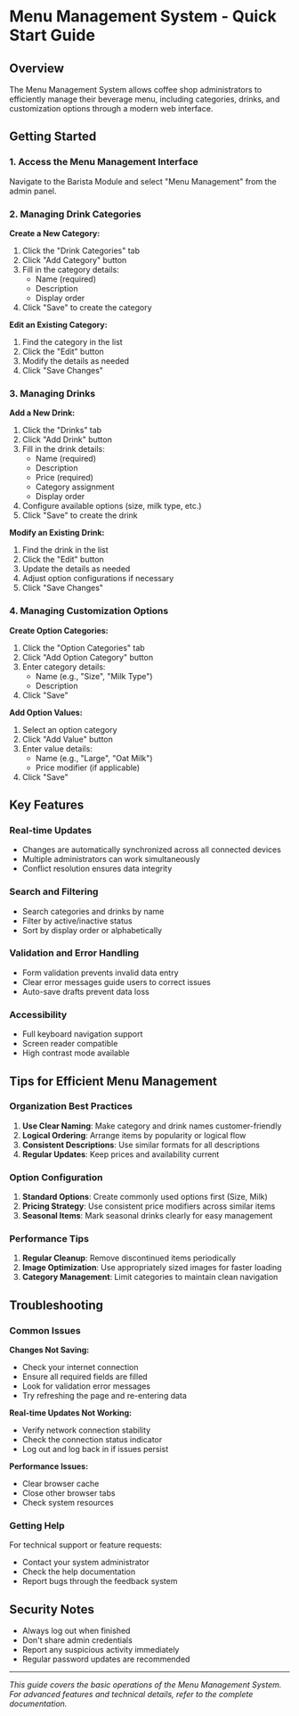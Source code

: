 # Menu Management System - Quick Start Guide

## Overview

The Menu Management System allows coffee shop administrators to efficiently manage their beverage menu, including categories, drinks, and customization options through a modern web interface.

## Getting Started

### 1. Access the Menu Management Interface

Navigate to the Barista Module and select "Menu Management" from the admin panel.

### 2. Managing Drink Categories

**Create a New Category:**
1. Click the "Drink Categories" tab
2. Click "Add Category" button
3. Fill in the category details:
   - Name (required)
   - Description
   - Display order
4. Click "Save" to create the category

**Edit an Existing Category:**
1. Find the category in the list
2. Click the "Edit" button
3. Modify the details as needed
4. Click "Save Changes"

### 3. Managing Drinks

**Add a New Drink:**
1. Click the "Drinks" tab
2. Click "Add Drink" button
3. Fill in the drink details:
   - Name (required)
   - Description
   - Price (required)
   - Category assignment
   - Display order
4. Configure available options (size, milk type, etc.)
5. Click "Save" to create the drink

**Modify an Existing Drink:**
1. Find the drink in the list
2. Click the "Edit" button
3. Update the details as needed
4. Adjust option configurations if necessary
5. Click "Save Changes"

### 4. Managing Customization Options

**Create Option Categories:**
1. Click the "Option Categories" tab
2. Click "Add Option Category" button
3. Enter category details:
   - Name (e.g., "Size", "Milk Type")
   - Description
4. Click "Save"

**Add Option Values:**
1. Select an option category
2. Click "Add Value" button
3. Enter value details:
   - Name (e.g., "Large", "Oat Milk")
   - Price modifier (if applicable)
4. Click "Save"

## Key Features

### Real-time Updates
- Changes are automatically synchronized across all connected devices
- Multiple administrators can work simultaneously
- Conflict resolution ensures data integrity

### Search and Filtering
- Search categories and drinks by name
- Filter by active/inactive status
- Sort by display order or alphabetically

### Validation and Error Handling
- Form validation prevents invalid data entry
- Clear error messages guide users to correct issues
- Auto-save drafts prevent data loss

### Accessibility
- Full keyboard navigation support
- Screen reader compatible
- High contrast mode available

## Tips for Efficient Menu Management

### Organization Best Practices
1. **Use Clear Naming**: Make category and drink names customer-friendly
2. **Logical Ordering**: Arrange items by popularity or logical flow
3. **Consistent Descriptions**: Use similar formats for all descriptions
4. **Regular Updates**: Keep prices and availability current

### Option Configuration
1. **Standard Options**: Create commonly used options first (Size, Milk)
2. **Pricing Strategy**: Use consistent price modifiers across similar items
3. **Seasonal Items**: Mark seasonal drinks clearly for easy management

### Performance Tips
1. **Regular Cleanup**: Remove discontinued items periodically
2. **Image Optimization**: Use appropriately sized images for faster loading
3. **Category Management**: Limit categories to maintain clean navigation

## Troubleshooting

### Common Issues

**Changes Not Saving:**
- Check your internet connection
- Ensure all required fields are filled
- Look for validation error messages
- Try refreshing the page and re-entering data

**Real-time Updates Not Working:**
- Verify network connection stability
- Check the connection status indicator
- Log out and log back in if issues persist

**Performance Issues:**
- Clear browser cache
- Close other browser tabs
- Check system resources

### Getting Help

For technical support or feature requests:
- Contact your system administrator
- Check the help documentation
- Report bugs through the feedback system

## Security Notes

- Always log out when finished
- Don't share admin credentials
- Report any suspicious activity immediately
- Regular password updates are recommended

---

*This guide covers the basic operations of the Menu Management System. For advanced features and technical details, refer to the complete documentation.*